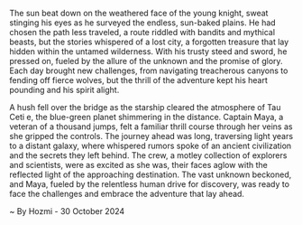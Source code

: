 
The sun beat down on the weathered face of the young knight, sweat stinging his eyes as he surveyed the endless, sun-baked plains.  He had chosen the path less traveled, a route riddled with bandits and mythical beasts, but the stories whispered of a lost city, a forgotten treasure that lay hidden within the untamed wilderness.  With his trusty steed and sword, he pressed on, fueled by the allure of the unknown and the promise of glory.  Each day brought new challenges, from navigating treacherous canyons to fending off fierce wolves, but the thrill of the adventure kept his heart pounding and his spirit alight.

A hush fell over the bridge as the starship cleared the atmosphere of Tau Ceti e, the blue-green planet shimmering in the distance.  Captain Maya, a veteran of a thousand jumps, felt a familiar thrill course through her veins as she gripped the controls.  The journey ahead was long, traversing light years to a distant galaxy, where whispered rumors spoke of an ancient civilization and the secrets they left behind.  The crew, a motley collection of explorers and scientists, were as excited as she was, their faces aglow with the reflected light of the approaching destination.  The vast unknown beckoned, and Maya, fueled by the relentless human drive for discovery, was ready to face the challenges and embrace the adventure that lay ahead. 

~ By Hozmi - 30 October 2024

